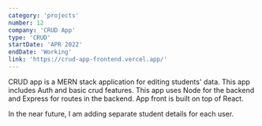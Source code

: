 ```yaml
---
category: 'projects'
number: 12
company: 'CRUD App'
type: 'CRUD'
startDate: 'APR 2022'
endDate: 'Working'
link: 'https://crud-app-frontend.vercel.app/'
---
```


CRUD app is a MERN stack application for editing students' data. This app includes Auth and basic crud features. This app uses Node for the backend and Express for routes in the backend. App front is built on top of React.

In the near future, I am adding separate student details for each user.
